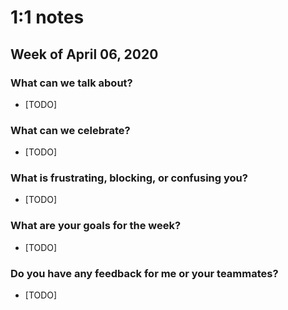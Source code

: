 # 1:1 notes
## Week of April 06, 2020

### What can we talk about? 

- [TODO] 

### What can we celebrate? 

- [TODO] 

### What is frustrating, blocking, or confusing you? 

- [TODO] 

### What are your goals for the week? 

- [TODO] 

### Do you have any feedback for me or your teammates? 
- [TODO]

